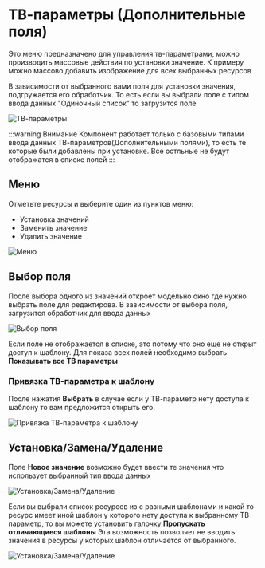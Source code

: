 # ТВ-параметры (Дополнительные поля)

Это меню предназначено для управления тв-параметрами, можно производить массовые действия по установки значение.
К примеру можно массово добавить изображение для всех выбранных ресурсов

В зависимости от выбранного вами поля для установки значения, подгружается его обработчик.
То есть если вы выбрали поле с типом ввода данных "Одиночный список" то загрузится поле

![ТВ-параметры](https://file.modx.pro/files/6/6/a/66aae7966b5973d0a8667887bb21fa48.png)

:::warning Внимание
Компонент работает только с базовыми типами ввода данных ТВ-параметров(Дополнительными полями), то есть те которые были добавлены при установке. Все остльные не будут отображатся в списке полей
:::

## Меню

Отметьте ресурсы и выберите один из пунктов меню:

* Установка значений
* Заменить значение
* Удалить значение

![Меню](https://file.modx.pro/files/1/f/2/1f234a62afa567ec866c050768a30569.png)

## Выбор поля

После выбора одного из значений откроет модельно окно где нужно выбрать поле для редактирова.
В зависимости от выбора поля, загрузится обработчик для ввода данных

![Выбор поля](https://file.modx.pro/files/9/b/e/9be199d7fc8c78d44e7b82dedcb755da.png)

Если поле не отображается в списке, это потому что оно еще не открыт доступ к шаблону.
Для показа всех полей необходимо выбрать **Показывать все ТВ параметры**

### Привязка ТВ-параметра к шаблону

После нажатия **Выбрать** в случае если у ТВ-параметр нету доступа к шаблону то вам предложится открыть его.

![Привязка ТВ-параметра к шаблону](https://file.modx.pro/files/1/a/6/1a6bd3808a6c94cbe5ada84362c0129c.png)

## Установка/Замена/Удаление

Поле **Новое значение** возможно будет ввести те значения что использует выбранный тип ввода данных

![Установка/Замена/Удаление](https://file.modx.pro/files/c/e/b/ceb88379897b3ecbe1838bbdcce9c095.png)

Если вы выбрали список ресурсов из с разными шаблонами и какой то ресурс имеет иной шаблон у которого нету доступа к выбранному ТВ параметр, то вы можете установить галочку **Пропускать отличающиеся шаблоны**
Эта возможность позволяет не вводить значения в ресурсы у которых шаблон отличается от выбранного.

![Установка/Замена/Удаление](https://file.modx.pro/files/8/0/7/807beb2bb4e9f03d2406904318ff08b8.png)
